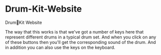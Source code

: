 # Drum-Kit-Website
Drum🥁Kit Website


The way that this works is that we've got a number of keys here that represent different drums in a typical drum set. And when you click on any of these buttons then you'll get the corresponding sound of the drum. And in addition you can also use the keys on the keyboard. 
